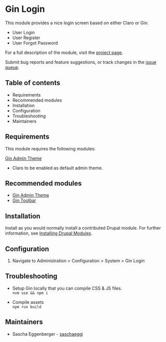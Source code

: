 # Gin Login

This module provides a nice login screen based on either Claro or Gin.

- User Login
- User Register
- User Forgot Password

For a full description of the module, visit the
[project page](https://www.drupal.org/project/gin_login).

Submit bug reports and feature suggestions, or track changes in the
[issue queue](https://www.drupal.org/project/issues/gin_login).


## Table of contents

- Requirements
- Recommended modules
- Installation
- Configuration
- Troubleshooting
- Maintainers


## Requirements

This module requires the following modules:

[Gin Admin Theme](https://drupal.org/project/gin)
- Claro to be enabled as default admin theme.


## Recommended modules

- [Gin Admin Theme](https://drupal.org/project/gin)
- [Gin Toolbar](https://drupal.org/project/gin_toolbar)


## Installation

Install as you would normally install a contributed Drupal module. For further
information, see
[Installing Drupal Modules](https://www.drupal.org/docs/extending-drupal/installing-drupal-modules).


## Configuration

1. Navigate to Administration > Configuration > System > Gin Login


## Troubleshooting

- Setup Gin locally that you can compile CSS & JS files.\
`nvm use && npm i`

- Compile assets\
`npm run build`


## Maintainers

- Sascha Eggenberger - [saschaeggi](https://www.drupal.org/u/saschaeggi)
